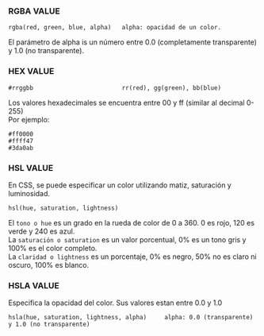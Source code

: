### RGBA VALUE
    rgba(red, green, blue, alpha)   alpha: opacidad de un color.
El parámetro de alpha is un número entre 0.0 (completamente transparente) y 1.0 (no transparente).

### HEX VALUE
    #rrggbb                         rr(red), gg(green), bb(blue)
Los valores hexadecimales se encuentra entre 00 y ff (similar al decimal 0-255) <br>
Por ejemplo: <br>

    #ff0000
    #ffff47
    #3da0ab

### HSL VALUE
En CSS, se puede especificar un color utilizando matiz, saturación y luminosidad.

    hsl(hue, saturation, lightness)
El `tono o hue` es un grado en la rueda de color de 0 a 360. 0 es rojo, 120 es verde y 240 es azul. <br>
La `saturación o saturation` es un valor porcentual, 0% es un tono gris y 100% es el color completo. <br>
La `claridad o lightness` es un porcentaje, 0% es negro, 50% no es claro ni oscuro, 100% es blanco. <br>

### HSLA VALUE
Especifica la opacidad del color. Sus valores estan entre 0.0 y 1.0

    hsla(hue, saturation, lightness, alpha)     alpha: 0.0 (transparente) y 1.0 (no transparente)